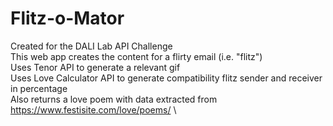 # Flitz-o-Mator
Created for the DALI Lab API Challenge \
This web app creates the content for a flirty email (i.e. "flitz") \
Uses Tenor API to generate a relevant gif \
Uses Love Calculator API to generate compatibility flitz sender and receiver in percentage \
Also returns a love poem with data extracted from https://www.festisite.com/love/poems/ \
